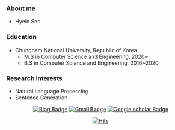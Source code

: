 <div align=left>

### About me
- Hyein Seo


### Education
- Chungnam National University, Republic of Korea
  - M.S in Computer Science and Engineering, 2020~
  - B.S in Computer Science and Engineering, 2016~2020


### Research interests
- Natural Language Processing
- Sentence Generation



<div align=center>

[![Blog Badge](http://img.shields.io/badge/-blog-black?style=flat-square&logo=github&link=https://hyenee.github.io/)](https://hyenee.github.io/) 
[![Gmail Badge](https://img.shields.io/badge/-Gmail-d14836?style=flat-square&logo=Gmail&logoColor=white&link=mailto:hyenee97@gmail.com)](mailto:hyenee97@gmail.com)
[![Google scholar Badge](https://img.shields.io/badge/-Scholar-%234285F4?style=falt-square&logo=Google%20scholar&logoColor=white&link=https://scholar.google.com/citations?hl=en&user=Mh3vtlEAAAAJ/)](https://scholar.google.co.kr/citations?hl=ko&user=_RnSGKIAAAAJ)

</div>


<div align=center>
  
[![Hits](https://hits.seeyoufarm.com/api/count/incr/badge.svg?url=https%3A%2F%2Fgithub.com%2Fhyenee&count_bg=%2379C83D&title_bg=%23555555&icon=&icon_color=%23E7E7E7&title=hits&edge_flat=false)](https://hits.seeyoufarm.com)

</div>
